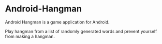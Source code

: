 Android-Hangman
===============
Android Hangman is a game application for Android.

Play hangman from a list of randomly generated words and prevent yourself from making a hangman.
